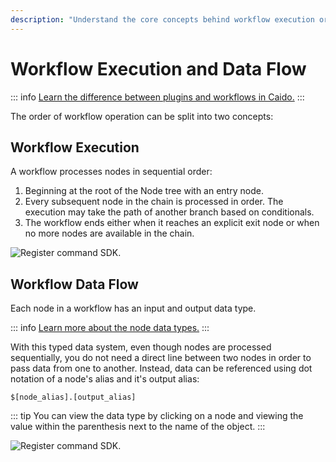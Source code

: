 ```yaml
---
description: "Understand the core concepts behind workflow execution order and data flow in Caido - sequential node processing and data referencing between nodes."
---
```


# Workflow Execution and Data Flow

::: info
[Learn the difference between plugins and workflows in Caido.](https://developer.caido.io/concepts/backend/workflow.html)
:::

The order of workflow operation can be split into two concepts:

## Workflow Execution

A workflow processes nodes in sequential order:

1. Beginning at the root of the Node tree with an entry node.
2. Every subsequent node in the chain is processed in order. The execution may take the path of another branch based on conditionals.
3. The workflow ends either when it reaches an explicit exit node or when no more nodes are available in the chain.

<img alt="Register command SDK." src="/_images/execution_flow.png" center/>

## Workflow Data Flow

Each node in a workflow has an input and output data type.

::: info
[Learn more about the node data types.](/reference/workflow_data_types.md)
:::

With this typed data system, even though nodes are processed sequentially, you do not need a direct line between two nodes in order to pass data from one to another. Instead, data can be referenced using dot notation of a node's alias and it's output alias:

```text
$[node_alias].[output_alias]
```

::: tip
You can view the data type by clicking on a node and viewing the value within the parenthesis next to the name of the object.
:::

<img alt="Register command SDK." src="/_images/data_flow.png" center/>
